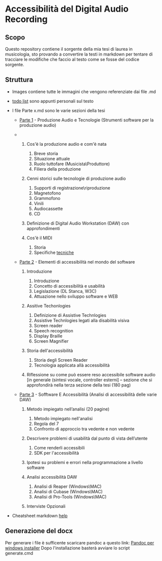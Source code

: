# Accessibilità del Digital Audio Recording

## Scopo
Questo repository contiene il sorgente della mia tesi di laurea in musicologia, sto provando a convertire la testi in markdown per tentare di tracciare le modifiche che faccio al testo come se fosse del codice sorgente.

## Struttura
- Images contiene tutte le immagini che vengono referenziate dai file .md
- [todo list](./Todo.md) sono appunti personali sul testo
- I file Parte x.md sono le varie sezioni della tesi
    - [Parte 1](./Parte%201.md) - Produzione Audio e Tecnologie (Strumenti software per la produzione audio)
    - 
        1. Cos'è la produzione audio e com'è nata
            1. Breve storia
            2. Situazione attuale
            3. Ruolo tuttofare (Musicista\Produttore)
            4. Filiera della produzione
  

        2. Cenni storici sulle tecnologie di produzione audio
            1. Supporti di registrazione\riproduzione
            2. Magnetofono
            3. Grammofono
            4. Vinili
            5. Audiocassette
            6. CD
  

        3. Definizione di Digital Audio Workstation (DAW) con approfondimenti
        4. Cos'è il MIDI
            1. Storia
            2. Specifiche [tecniche](https://www.midi.org/)  


    - [Parte 2](./Parte%202.md) - Elementi di accessibilità nel mondo del software
        1. Introduzione
            1. Introduzione
            2. Concetto di accessibilità e usabilità
            3. Legislazione (DL Stanca, W3C)
            4. Attuazione nello sviluppo software e WEB


        2. Assitive Techonlogies
            1. Definizione di Assistive Technlogies
            2. Assistive Technlogies legati alla disabilità visiva
            3. Screen reader
            4. Speech recognition
            5. Display Braille
            6. Screen Magnifier


        3. Storia dell'accessibilità
            1. Storia degli Screen Reader
            2. Tecnologia applicata allà accessibilità


        4. Riflessione su come può essere reso accessibile software audio [in generale (sintesi vocale, controller esterni] – sezione che si approfondirà nella terza sezione della tesi (180 pag)
        

    - [Parte 3](./Parte%203.md) - Sofftware E Accessibilità (Analisi di accessibilità delle varie DAW)
        1. Metodo impiegato nell’analisi (20 pagine)
            1. Metodo impiegato nell'analisi
            2. Regola del 7
            3. Confronto di approccio tra vedente e non vedente 


        2.  Descrivere problemi di usabilità dal punto di vista dell’utente
            1.  Come renderli accessibili
            2.  SDK per l'accessibilità


        3. Ipotesi su problemi e errori nella programmazione a livello software
        4. Analisi accessibilità DAW
            1. Analisi di Reaper (Windows\MAC)
            2. Analisi di Cubase (Windows\MAC)
            3. Analisi di Pro-Tools (Windows\MAC)


        5. Interviste Opzionali


- Cheatsheet markdown [help](./help.md)

## Generazione del docx
Per generare i file è sufficente scaricare pandoc a questo link:
[Pandoc per windows installer](https://github-production-release-asset-2e65be.s3.amazonaws.com/571770/ca828d80-f227-11e8-8810-9f48211d036a?X-Amz-Algorithm=AWS4-HMAC-SHA256&X-Amz-Credential=AKIAIWNJYAX4CSVEH53A%2F20190105%2Fus-east-1%2Fs3%2Faws4_request&X-Amz-Date=20190105T192907Z&X-Amz-Expires=300&X-Amz-Signature=c3b2bba3db799e0693603ef5b945d04756084a2b73e606d0f628faa3aff15c35&X-Amz-SignedHeaders=host&actor_id=46250495&response-content-disposition=attachment%3B%20filename%3Dpandoc-2.5-windows-x86_64.msi&response-content-type=application%2Foctet-stream)
Dopo l'installazione basterà avviare lo script generate.cmd
